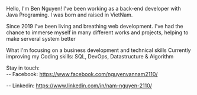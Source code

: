 Hello, I'm Ben Nguyen!
I've been working as a back-end developer with Java Programing. I was born and raised in VietNam.

Since 2019 I've been living and breathing web development. I've had the chance to immerse myself in many different works and projects, helping to make serveral system better

What I'm focusing on a business development and technical skills
Currently improving my Coding skills: SQL, DevOps, Datastructure & Algorithm

Stay in touch:                   
-- Facebook: https://www.facebook.com/nguyenvannam2110/ 

-- Linkedin: https://www.linkedin.com/in/nam-nguyen-2110/
